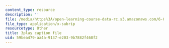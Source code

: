 ```yaml
---
content_type: resource
description: ''
file: /media/https%3A/open-learning-course-data-rc.s3.amazonaws.com/6-02-introduction-to-eecs-ii-digital-communication-systems-fall-2012/59bea479aa4a9137e2039b7882f468f2_qpYjftJbGYI.srt
file_type: application/x-subrip
resourcetype: Other
title: 3play caption file
uid: 59bea479-aa4a-9137-e203-9b7882f468f2
---
```

